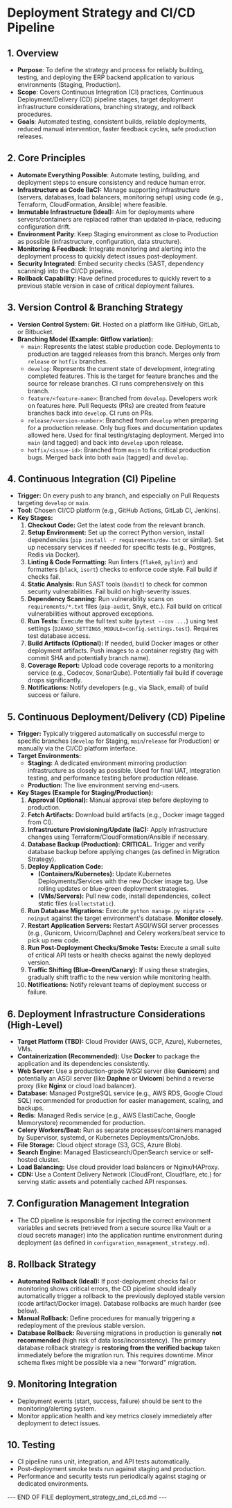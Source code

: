 
# Deployment Strategy and CI/CD Pipeline

## 1. Overview

*   **Purpose**: To define the strategy and process for reliably building, testing, and deploying the ERP backend application to various environments (Staging, Production).
*   **Scope**: Covers Continuous Integration (CI) practices, Continuous Deployment/Delivery (CD) pipeline stages, target deployment infrastructure considerations, branching strategy, and rollback procedures.
*   **Goals**: Automated testing, consistent builds, reliable deployments, reduced manual intervention, faster feedback cycles, safe production releases.

## 2. Core Principles

*   **Automate Everything Possible**: Automate testing, building, and deployment steps to ensure consistency and reduce human error.
*   **Infrastructure as Code (IaC):** Manage supporting infrastructure (servers, databases, load balancers, monitoring setup) using code (e.g., Terraform, CloudFormation, Ansible) where feasible.
*   **Immutable Infrastructure (Ideal):** Aim for deployments where servers/containers are replaced rather than updated in-place, reducing configuration drift.
*   **Environment Parity**: Keep Staging environment as close to Production as possible (infrastructure, configuration, data structure).
*   **Monitoring & Feedback**: Integrate monitoring and alerting into the deployment process to quickly detect issues post-deployment.
*   **Security Integrated**: Embed security checks (SAST, dependency scanning) into the CI/CD pipeline.
*   **Rollback Capability**: Have defined procedures to quickly revert to a previous stable version in case of critical deployment failures.

## 3. Version Control & Branching Strategy

*   **Version Control System:** **Git**. Hosted on a platform like GitHub, GitLab, or Bitbucket.
*   **Branching Model (Example: Gitflow variation):**
    *   `main`: Represents the latest stable production code. Deployments to production are tagged releases from this branch. Merges only from `release` or `hotfix` branches.
    *   `develop`: Represents the current state of development, integrating completed features. This is the target for feature branches and the source for release branches. CI runs comprehensively on this branch.
    *   `feature/<feature-name>`: Branched from `develop`. Developers work on features here. Pull Requests (PRs) are created from feature branches back into `develop`. CI runs on PRs.
    *   `release/<version-number>`: Branched from `develop` when preparing for a production release. Only bug fixes and documentation updates allowed here. Used for final testing/staging deployment. Merged into `main` (and tagged) and back into `develop` upon release.
    *   `hotfix/<issue-id>`: Branched from `main` to fix critical production bugs. Merged back into both `main` (tagged) and `develop`.

## 4. Continuous Integration (CI) Pipeline

*   **Trigger:** On every push to any branch, and especially on Pull Requests targeting `develop` or `main`.
*   **Tool:** Chosen CI/CD platform (e.g., GitHub Actions, GitLab CI, Jenkins).
*   **Key Stages:**
    1.  **Checkout Code:** Get the latest code from the relevant branch.
    2.  **Setup Environment:** Set up the correct Python version, install dependencies (`pip install -r requirements/dev.txt` or similar). Set up necessary services if needed for specific tests (e.g., Postgres, Redis via Docker).
    3.  **Linting & Code Formatting:** Run linters (`flake8`, `pylint`) and formatters (`black`, `isort`) checks to enforce code style. Fail build if checks fail.
    4.  **Static Analysis:** Run SAST tools (`bandit`) to check for common security vulnerabilities. Fail build on high-severity issues.
    5.  **Dependency Scanning:** Run vulnerability scans on `requirements/*.txt` files (`pip-audit`, Snyk, etc.). Fail build on critical vulnerabilities without approved exceptions.
    6.  **Run Tests:** Execute the full test suite (`pytest --cov ...`) using test settings (`DJANGO_SETTINGS_MODULE=config.settings.test`). Requires test database access.
    7.  **Build Artifacts (Optional):** If needed, build Docker images or other deployment artifacts. Push images to a container registry (tag with commit SHA and potentially branch name).
    8.  **Coverage Report:** Upload code coverage reports to a monitoring service (e.g., Codecov, SonarQube). Potentially fail build if coverage drops significantly.
    9.  **Notifications:** Notify developers (e.g., via Slack, email) of build success or failure.

## 5. Continuous Deployment/Delivery (CD) Pipeline

*   **Trigger:** Typically triggered automatically on successful merge to specific branches (`develop` for Staging, `main`/`release` for Production) or manually via the CI/CD platform interface.
*   **Target Environments:**
    *   **Staging:** A dedicated environment mirroring production infrastructure as closely as possible. Used for final UAT, integration testing, and performance testing before production release.
    *   **Production:** The live environment serving end-users.
*   **Key Stages (Example for Staging/Production):**
    1.  **Approval (Optional):** Manual approval step before deploying to production.
    2.  **Fetch Artifacts:** Download build artifacts (e.g., Docker image tagged from CI).
    3.  **Infrastructure Provisioning/Update (IaC):** Apply infrastructure changes using Terraform/CloudFormation/Ansible if necessary.
    4.  **Database Backup (Production):** **CRITICAL.** Trigger and verify database backup before applying changes (as defined in Migration Strategy).
    5.  **Deploy Application Code:**
        *   **(Containers/Kubernetes):** Update Kubernetes Deployments/Services with the new Docker image tag. Use rolling updates or blue-green deployment strategies.
        *   **(VMs/Servers):** Pull new code, install dependencies, collect static files (`collectstatic`).
    6.  **Run Database Migrations:** Execute `python manage.py migrate --noinput` against the target environment's database. **Monitor closely.**
    7.  **Restart Application Servers:** Restart ASGI/WSGI server processes (e.g., Gunicorn, Uvicorn/Daphne) and Celery workers/beat service to pick up new code.
    8.  **Run Post-Deployment Checks/Smoke Tests:** Execute a small suite of critical API tests or health checks against the newly deployed version.
    9.  **Traffic Shifting (Blue-Green/Canary):** If using these strategies, gradually shift traffic to the new version while monitoring health.
    10. **Notifications:** Notify relevant teams of deployment success or failure.

## 6. Deployment Infrastructure Considerations (High-Level)

*   **Target Platform (TBD):** Cloud Provider (AWS, GCP, Azure), Kubernetes, VMs.
*   **Containerization (Recommended):** Use **Docker** to package the application and its dependencies consistently.
*   **Web Server:** Use a production-grade WSGI server (like **Gunicorn**) and potentially an ASGI server (like **Daphne** or **Uvicorn**) behind a reverse proxy (like **Nginx** or cloud load balancer).
*   **Database:** Managed PostgreSQL service (e.g., AWS RDS, Google Cloud SQL) recommended for production for easier management, scaling, and backups.
*   **Redis:** Managed Redis service (e.g., AWS ElastiCache, Google Memorystore) recommended for production.
*   **Celery Workers/Beat:** Run as separate processes/containers managed by Supervisor, systemd, or Kubernetes Deployments/CronJobs.
*   **File Storage:** Cloud object storage (S3, GCS, Azure Blob).
*   **Search Engine:** Managed Elasticsearch/OpenSearch service or self-hosted cluster.
*   **Load Balancing:** Use cloud provider load balancers or Nginx/HAProxy.
*   **CDN:** Use a Content Delivery Network (CloudFront, Cloudflare, etc.) for serving static assets and potentially cached API responses.

## 7. Configuration Management Integration

*   The CD pipeline is responsible for injecting the correct environment variables and secrets (retrieved from a secure source like Vault or a cloud secrets manager) into the application runtime environment during deployment (as defined in `configuration_management_strategy.md`).

## 8. Rollback Strategy

*   **Automated Rollback (Ideal):** If post-deployment checks fail or monitoring shows critical errors, the CD pipeline should ideally automatically trigger a rollback to the previously deployed stable version (code artifact/Docker image). Database rollbacks are much harder (see below).
*   **Manual Rollback:** Define procedures for manually triggering a redeployment of the previous stable version.
*   **Database Rollback:** Reversing migrations in production is generally **not recommended** (high risk of data loss/inconsistency). The primary database rollback strategy is **restoring from the verified backup** taken immediately before the migration run. This requires downtime. Minor schema fixes might be possible via a new "forward" migration.

## 9. Monitoring Integration

*   Deployment events (start, success, failure) should be sent to the monitoring/alerting system.
*   Monitor application health and key metrics closely immediately after deployment to detect issues.

## 10. Testing

*   CI pipeline runs unit, integration, and API tests automatically.
*   Post-deployment smoke tests run against staging and production.
*   Performance and security tests run periodically against staging or dedicated environments.

--- END OF FILE deployment_strategy_and_ci_cd.md ---